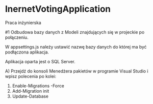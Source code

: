 # InernetVotingApplication
 Praca inżynierska

#1
Odbudowa bazy danych z Modeli znajdujących się w projeckie po połączeniu.

W appsettings.js należy ustawić nazwę bazy danych do której ma być podłączona aplikacja.

Aplikacja oparta jest o SQL Server.

A) Przejdź do konsoli Menedżera pakietów w programie Visual Studio i wpisz polecenia po kolei:
 1) Enable-Migrations -Force
 2) Add-Migration init
 3) Update-Database
